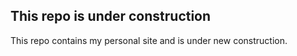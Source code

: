 ## This repo is under construction

This repo contains my personal site and is under new construction.

